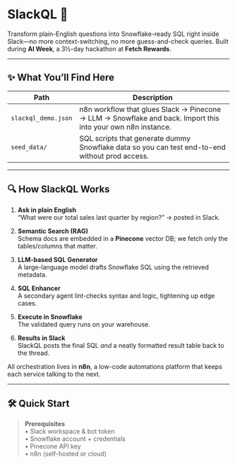 # SlackQL 🚀

Transform plain-English questions into Snowflake-ready SQL right inside Slack—no more context-switching, no more guess-and-check queries. Built during **AI Week**, a 3½-day hackathon at **Fetch Rewards**.

---

## ✨ What You’ll Find Here

| Path | Description |
|------|-------------|
| `slackql_demo.json` | n8n workflow that glues Slack → Pinecone → LLM → Snowflake and back. Import this into your own n8n instance. |
| `seed_data/` | SQL scripts that generate dummy Snowflake data so you can test end-to-end without prod access. |

---

## 🔍 How SlackQL Works

1. **Ask in plain English**  
   “What were our total sales last quarter by region?” → posted in Slack.

2. **Semantic Search (RAG)**  
   Schema docs are embedded in a **Pinecone** vector DB; we fetch only the tables/columns that matter.

3. **LLM-based SQL Generator**  
   A large-language model drafts Snowflake SQL using the retrieved metadata.

4. **SQL Enhancer**  
   A secondary agent lint-checks syntax and logic, tightening up edge cases.

5. **Execute in Snowflake**  
   The validated query runs on your warehouse.

6. **Results in Slack**  
   SlackQL posts the final SQL _and_ a neatly formatted result table back to the thread.

All orchestration lives in **n8n**, a low-code automations platform that keeps each service talking to the next.

---

## 🛠️ Quick Start

> **Prerequisites**  
> • Slack workspace & bot token  
> • Snowflake account + credentials  
> • Pinecone API key  
> • n8n (self-hosted or cloud)

